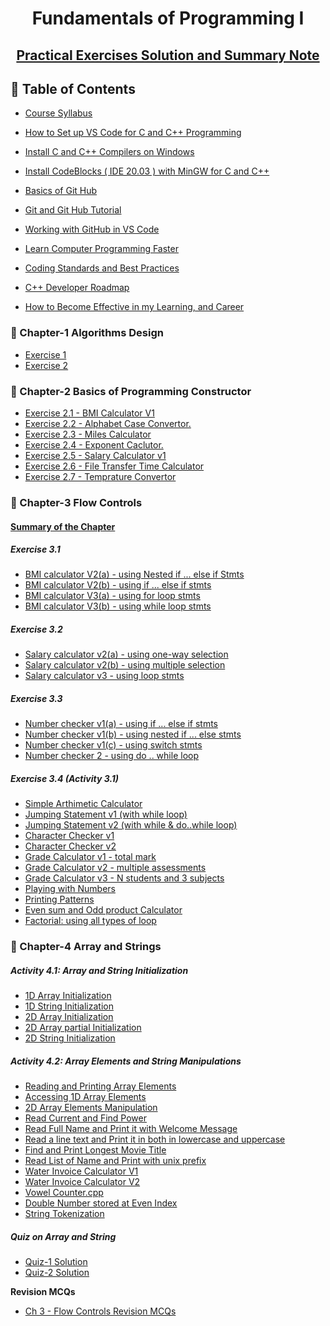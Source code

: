 
<a name="readme-top"></a>

<div align="center">
  <h1><b> Fundamentals of Programming I </b></h1>
  <h2><b> <a href="https://github.com/SwEg21-03-07-FoP/FoP-I-Exercises-Solution"> Practical Exercises Solution and Summary Note</a></b></h2>
</div>


## 📗 Table of Contents

- [Course Syllabus](https://github.com/SwEg21-03-07-FoP/Course-Syllabus)
- [How to Set up VS Code for C and C++ Programming](https://www.youtube.com/watch?v=77v-Poud_io)
- [Install C and C++ Compilers on Windows](./Install_C_and_C++_Compilers_on-Windows.md)
- [Install CodeBlocks ( IDE 20.03 ) with MinGW for C and C++](https://www.youtube.com/watch?v=GWJqsmitR2I)
- [Basics of Git Hub](./GitHub_Basics.md)
- [Git and Git Hub Tutorial](https://github.com/SwEg21-03-07-FoP/Collaboration-Tools/blob/main/Git-and-Github.md)
- [Working with GitHub in VS Code](./Link_VScode_with_GitHub.md)
  
- [Learn Computer Programming Faster](https://github.com/SwEg21-03-07-FoP/Learn-Computer-Programming-Faster)
- [Coding Standards and Best Practices](https://github.com/SwEg21-03-07-FoP/Coding-Standards-and-Best-practices)
- [C++ Developer Roadmap](https://github.com/SwEg21-03-07-FoP/CppDeveloperRoadmap)

- [How to Become Effective in my Learning, and Career](https://github.com/SwEg21-03-07-FoP/Professional-skills) 
  
### 📖 Chapter-1 Algorithms Design
<ul>
  <li><a href="#">Exercise 1</a></li>
  <li><a href="#">Exercise 2</a></li>
</ul>

### 📖 Chapter-2 Basics of Programming Constructor
<ul>
   <li><a href="https://github.com/SwEg21-03-07-FoP/FoP-I-Exercises-Solution/blob/main/Chapter-2%20Basic%20Programming%20Constructors/1%20BMI%20calculator%20V1.cpp">Exercise 2.1 - BMI Calculator V1</a></li>
   <li><a href="https://github.com/SwEg21-03-07-FoP/FoP-I-Exercises-Solution/blob/main/Chapter-2%20Basic%20Programming%20Constructors/2%20alphabet%20case%20convertor.cpp">Exercise 2.2 - Alphabet Case Convertor.</a></li>
   <li><a href="https://github.com/SwEg21-03-07-FoP/FoP-I-Exercises-Solution/blob/main/Chapter-2%20Basic%20Programming%20Constructors/3%20miles%20calculator.cpp">Exercise 2.3 - Miles Calculator</a></li>
  <li><a href="https://github.com/SwEg21-03-07-FoP/FoP-I-Exercises-Solution/blob/main/Chapter-2%20Basic%20Programming%20Constructors/3%20miles%20calculator.cpp">Exercise 2.4 - Exponent Caclutor.</a></li>
  <li><a href="https://github.com/SwEg21-03-07-FoP/FoP-I-Exercises-Solution/blob/main/Chapter-2%20Basic%20Programming%20Constructors/5%20salary%20calculator%20v1.cpp">Exercise 2.5 - Salary Calculator v1</a></li>
  <li><a href="https://github.com/SwEg21-03-07-FoP/FoP-I-Exercises-Solution/blob/main/Chapter-2%20Basic%20Programming%20Constructors/6%20file%20transfer%20time%20calculator.cpp">Exercise 2.6 - File Transfer Time Calculator </a></li>
  <li><a href="https://github.com/SwEg21-03-07-FoP/FoP-I-Exercises-Solution/blob/main/Chapter-2%20Basic%20Programming%20Constructors/6%20temprature%20convertor.cpp">Exercise 2.7 - Temprature Convertor </a></li>
</ul>

### 📖 Chapter-3 Flow Controls

#### <a href="https://github.com/SwEg21-03-07-FoP/FoP-I-Exercises-Solution/blob/main/Chapter-3%20Flow%20Controls/3.0%20summary%20of%20chapter.md">Summary of the Chapter </a>

##### Exercise 3.1

<ul>
     <li><a href="https://github.com/SwEg21-03-07-FoP/FoP-I-Exercises-Solution/blob/main/Chapter-3%20Flow%20Controls/3.1 BMI calculator V2(a).cpp">BMI calculator V2(a) - using Nested if ... else if Stmts</a></li>
     <li><a href="https://github.com/SwEg21-03-07-FoP/FoP-I-Exercises-Solution/blob/main/Chapter-3%20Flow%20Controls/3.1 BMI calculator V2(b).cpp">BMI calculator V2(b) - using if ... else if stmts </a></li>
     <li><a href="https://github.com/SwEg21-03-07-FoP/FoP-I-Exercises-Solution/blob/main/Chapter-3%20Flow%20Controls/3.2 BMI calculator V3(a).cpp">BMI calculator V3(a) - using for loop stmts</a></li>
     <li><a href="https://github.com/SwEg21-03-07-FoP/FoP-I-Exercises-Solution/blob/main/Chapter-3%20Flow%20Controls/3.2 BMI calculator V3(b).cpp">BMI calculator V3(b) - using while loop stmts</a></li>
</ul>

  ##### Exercise 3.2
  
  <ul>
     <li><a href="https://github.com/SwEg21-03-07-FoP/FoP-I-Exercises-Solution/blob/main/Chapter-3%20Flow%20Controls/3.3 salary calculator v2(a).cpp">Salary calculator v2(a) - using one-way selection</a></li>
     <li><a href="https://github.com/SwEg21-03-07-FoP/FoP-I-Exercises-Solution/blob/main/Chapter-3%20Flow%20Controls/3.3 salary calculator v2(b).cpp">Salary calculator v2(b) - using multiple selection</a></li>
     <li><a href="https://github.com/SwEg21-03-07-FoP/FoP-I-Exercises-Solution/blob/main/Chapter-3%20Flow%20Controls/3.4 salary calculator v3.cpp">Salary calculator v3 - using loop stmts</a></li>
</ul>
  
 ##### Exercise 3.3
<ul>
       <li><a href="https://github.com/SwEg21-03-07-FoP/FoP-I-Exercises-Solution/blob/main/Chapter-3%20Flow%20Controls/3.5 number checker v1(a).cpp">Number checker v1(a) - using if ... else if stmts</a></li>
       <li><a href="https://github.com/SwEg21-03-07-FoP/FoP-I-Exercises-Solution/blob/main/Chapter-3%20Flow%20Controls/3.5 number checker v1(b).cpp">Number checker v1(b) - using nested if ... else stmts</a></li>
       <li><a href="https://github.com/SwEg21-03-07-FoP/FoP-I-Exercises-Solution/blob/main/Chapter-3%20Flow%20Controls/3.5 number checker v1(c).cpp">Number checker v1(c) - using switch stmts</a></li>
       <li><a href="https://github.com/SwEg21-03-07-FoP/FoP-I-Exercises-Solution/blob/main/Chapter-3%20Flow%20Controls/3.6 number checker v2.cpp">Number checker 2 - using do .. while loop</a></li>
</ul>

 ##### Exercise 3.4 (Activity 3.1)
<ul>
       <li><a href="https://github.com/SwEg21-03-07-FoP/FoP-I-Exercises-Solution/blob/main/Chapter-3%20Flow%20Controls/3.7%20simple%20calculator.cpp">Simple Arthimetic Calculator</a></li>
       <li><a href="https://github.com/SwEg21-03-07-FoP/FoP-I-Exercises-Solution/blob/main/Chapter-3%20Flow%20Controls/3.8%20jumping%20statement%20v1.cpp">Jumping Statement v1 (with while loop) </a></li>
       <li><a href="https://github.com/SwEg21-03-07-FoP/FoP-I-Exercises-Solution/blob/main/Chapter-3%20Flow%20Controls/3.8%20jumping%20statement%20v2.cpp">Jumping Statement v2 (with while & do..while loop) </a></li>
      <li><a href="https://github.com/SwEg21-03-07-FoP/FoP-I-Exercises-Solution/blob/main/Chapter-3%20Flow%20Controls/3.9%20character%20checker%20v1.cpp">Character Checker v1</a></li>
      <li><a href="https://github.com/SwEg21-03-07-FoP/FoP-I-Exercises-Solution/blob/main/Chapter-3%20Flow%20Controls/3.9%20character%20checker%20v2.cpp">Character Checker v2</a></li>
      <li><a href="https://github.com/SwEg21-03-07-FoP/FoP-I-Exercises-Solution/blob/main/Chapter-3%20Flow%20Controls/3.10%20grade%20calculator%20v1.cpp">Grade Calculator v1 - total mark </a></li>
      <li><a href="https://github.com/SwEg21-03-07-FoP/FoP-I-Exercises-Solution/blob/main/Chapter-3%20Flow%20Controls/3.10%20grade%20calculator%20v2.cpp">Grade Calculator v2 - multiple assessments </a></li>
      <li><a href="https://github.com/SwEg21-03-07-FoP/FoP-I-Exercises-Solution/blob/main/Chapter-3%20Flow%20Controls/3.10%20grade%20calculator%20v2.cpp">Grade Calculator v3 - N students and 3 subjects </a></li>
      <li><a href="https://github.com/SwEg21-03-07-FoP/FoP-I-Exercises-Solution/blob/main/Chapter-3%20Flow%20Controls/3.11%20playing%20with%20numbers.cpp">Playing with Numbers </a></li>
      <li><a href="https://github.com/SwEg21-03-07-FoP/FoP-I-Exercises-Solution/blob/main/Chapter-3%20Flow%20Controls/3.12%20printing%20patterns.cpp">Printing Patterns </a></li>
      <li><a href="https://github.com/SwEg21-03-07-FoP/FoP-I-Exercises-Solution/blob/main/Chapter-3%20Flow%20Controls/3.13 evn sum and odd product.cpp">Even sum and Odd product Calculator </a></li>
      <li><a href="https://github.com/SwEg21-03-07-FoP/FoP-I-Exercises-Solution/blob/main/Chapter-3%20Flow%20Controls/3.14 factorial.cpp">Factorial: using all types of loop </a></li>
</ul>

### 📖 Chapter-4 Array and Strings

 ##### Activity 4.1: Array and String Initialization
 <ul>
      <li><a href="https://github.com/SwEg21-03-07-FoP/FoP-I-Exercises-Solution/blob/main/Chapter-4%20Array%20and%20Strings/4.1%201D%20array%20initalization.cpp">1D Array Initialization</a></li>
       <li><a href="https://github.com/SwEg21-03-07-FoP/FoP-I-Exercises-Solution/blob/main/Chapter-4%20Array%20and%20Strings/4.2%201D%20string%20initalization.cpp">1D String Initialization</a></li>
      <li><a href="https://github.com/SwEg21-03-07-FoP/FoP-I-Exercises-Solution/blob/main/Chapter-4%20Array%20and%20Strings/4.3%202D%20array%20initalization.cpp">2D Array Initialization</a></li>
      <li><a href="https://github.com/SwEg21-03-07-FoP/FoP-I-Exercises-Solution/blob/main/Chapter-4%20Array%20and%20Strings/4.7%202D%20array%20partial%20initialization.cpp">2D Array partial Initialization</a></li>
      <li><a href="https://github.com/SwEg21-03-07-FoP/FoP-I-Exercises-Solution/blob/main/Chapter-4%20Array%20and%20Strings/4.4%202D%20string%20initalization.cpp">2D String Initialization</a></li>
 </ul>

 ##### Activity 4.2: Array Elements and String Manipulations
 <ul>
      <li><a href="https://github.com/SwEg21-03-07-FoP/FoP-I-Exercises-Solution/blob/main/Chapter-4%20Array%20and%20Strings/4.5%20read_and_print_array_elements.cpp">Reading and Printing Array Elements</a></li>
      <li><a href="https://github.com/SwEg21-03-07-FoP/FoP-I-Exercises-Solution/blob/main/Chapter-4%20Array%20and%20Strings/4.6%20accessing%201D%20array%20elements.cpp">Accessing 1D Array Elements</a></li>
      <li><a href="https://github.com/SwEg21-03-07-FoP/FoP-I-Exercises-Solution/blob/main/Chapter-4%20Array%20and%20Strings/4.8%202D%20array%20element%20manipulation.cpp">2D Array Elements Manipulation</a></li>
      <li><a href="https://github.com/SwEg21-03-07-FoP/FoP-I-Exercises-Solution/blob/main/Chapter-4%20Array%20and%20Strings/4.9%20power%20and%20current%20calculator.cpp">Read Current and Find Power</a></li>
      <li><a href="https://github.com/SwEg21-03-07-FoP/FoP-I-Exercises-Solution/blob/main/Chapter-4%20Array%20and%20Strings/4.10%20read%20and%20print%20string.cpp">Read Full Name and Print it with Welcome Message</a></li>
      <li><a href="https://github.com/SwEg21-03-07-FoP/FoP-I-Exercises-Solution/blob/main/Chapter-4%20Array%20and%20Strings/4.11%20print%20string%20in%20lowercase%20and%20uppercase.cpp">Read a line text and Print it in both in lowercase and uppercase</a></li>
      <li><a href="https://github.com/SwEg21-03-07-FoP/FoP-I-Exercises-Solution/blob/main/Chapter-4%20Array%20and%20Strings/4.12%20print%20longest%20movie%20titles.cpp">Find and Print Longest Movie Title</a></li>
      <li><a href="https://github.com/SwEg21-03-07-FoP/FoP-I-Exercises-Solution/blob/main/Chapter-4%20Array%20and%20Strings/4.13%20read%20students%20name.cpp">Read List of Name and Print with unix prefix</a></li>
      <li><a href="https://github.com/SwEg21-03-07-FoP/FoP-I-Exercises-Solution/blob/main/Chapter-4%20Array%20and%20Strings/4.14%20Water_bill_invoice_v1.cpp">Water Invoice Calculator V1</a></li>
      <li><a href="https://github.com/SwEg21-03-07-FoP/FoP-I-Exercises-Solution/blob/main/Chapter-4%20Array%20and%20Strings/4.15%20Water_bill_invoice_v2.cpp">Water Invoice Calculator V2</a></li>
      <li><a href="https://github.com/SwEg21-03-07-FoP/FoP-I-Exercises-Solution/blob/main/Chapter-4%20Array%20and%20Strings/4.16%20vowel_counter.cpp">Vowel Counter.cpp</a></li>
      <li><a href="https://github.com/SwEg21-03-07-FoP/FoP-I-Exercises-Solution/blob/main/Chapter-4%20Array%20and%20Strings/4.17%20double_number.cpp">Double Number stored at Even Index</a></li>
      <li><a href="https://github.com/SwEg21-03-07-FoP/FoP-I-Exercises-Solution/blob/main/Chapter-4%20Array%20and%20Strings/4.18%20string_tokenization.cpp">String Tokenization</a></li>
 </ul>

 ##### Quiz on Array and String

 <ul>
    <li><a href="https://github.com/SwEg21-03-07-FoP/FoP-I-Exercises-Solution/blob/main/Chapter-4%20Array%20and%20Strings/quiz1-solution.cpp">Quiz-1 Solution</a></li>
    <li><a href="https://github.com/SwEg21-03-07-FoP/FoP-I-Exercises-Solution/blob/main/Chapter-4%20Array%20and%20Strings/quiz2-solution.cpp">Quiz-2 Solution</a></li>
 </ul> 

<b>Revision MCQs</b>
<ul>
  <li><a href="https://github.com/SwEg21-03-07-FoP/FoP-I-Exercises-Solution/blob/main/MCQs%20-%20Review%20Questions/MCQ%20-%20Flow%20controls.md">Ch 3 - Flow Controls Revision MCQs</a></li>
</ul>
